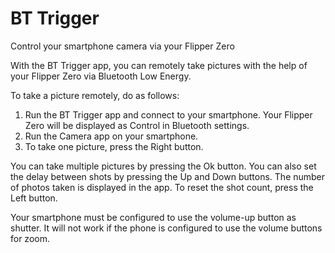 # BT Trigger

Control your smartphone camera via your Flipper Zero

With the BT Trigger app, you can remotely take pictures with the help of your Flipper Zero via Bluetooth Low Energy.

To take a picture remotely, do as follows:

1. Run the BT Trigger app and connect to your smartphone. Your Flipper Zero will be displayed as Control <device name> in Bluetooth settings.
2. Run the Camera app on your smartphone.
3. To take one picture, press the Right button.


You can take multiple pictures by pressing the Ok button. You can also set the delay between shots by pressing the Up and Down buttons. The number of photos taken is displayed in the app. To reset the shot count, press the Left button.

Your smartphone must be configured to use the volume-up button as shutter. It will not work if the phone is configured to use the volume buttons for zoom.

